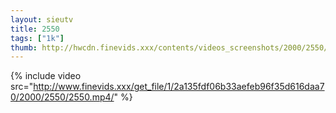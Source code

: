 ```yaml
--- 
layout: sieutv
title: 2550
tags: ["1k"]
thumb: http://hwcdn.finevids.xxx/contents/videos_screenshots/2000/2550/preview.mp4.jpg
---
```

{% include video src="http://www.finevids.xxx/get_file/1/2a135fdf06b33aefeb96f35d616daa70/2000/2550/2550.mp4/" %} 
